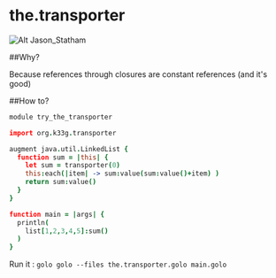 the.transporter
===============

![Alt Jason_Statham](http://ia.media-imdb.com/images/M/MV5BMTk2NDc2MDAxN15BMl5BanBnXkFtZTYwNDc1NDY2._V1_SY317_CR3,0,214,317_.jpg)

##Why?

Because references through closures are constant references (and it's good)

##How to?

```coffeescript
module try_the_transporter

import org.k33g.transporter

augment java.util.LinkedList {
  function sum = |this| {		
    let sum = transporter(0)
	this:each(|item| -> sum:value(sum:value()+item) )
    return sum:value() 
  }		
}

function main = |args| {
  println(
    list[1,2,3,4,5]:sum()
  )
}

```

Run it : `golo golo --files the.transporter.golo main.golo`


